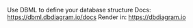 Use DBML to define your database structure
Docs: https://dbml.dbdiagram.io/docs
Render in: https://dbdiagram.io
